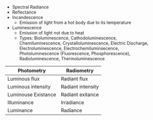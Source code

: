 - Spectral Radiance
- Reflectance
- Incandescence
	- Emission of light from a hot body due to its temperature
- Luminescence
	- Emission of light not due to heat
	- Types: Bioluminescence, Cathodoluminescence, Chemiluminescence, Crystalloluminescence, Electric Discharge, Electroluminescence, Electrochemiluminsecence, Photoluminescence (Fluorescence, Phosphorescence), Radioluminescence, Thermoluminescence

| Photometry          | Radiometry        |
| ------------------- | ----------------- |
| Luminous flux       | Radiant flux      |
| Luminous intensity  | Radiant intensity |
| Luminouse Existance | Radiant exitance  |
| Illuminance         | Irradiance        |
| Luminance           | Radiance          |

